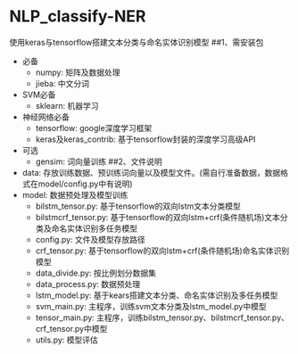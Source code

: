 # NLP_classify-NER
使用keras与tensorflow搭建文本分类与命名实体识别模型
##1、需安装包
* 必备
	*  numpy:  矩阵及数据处理
	* jieba: 中文分词
* SVM必备
	* sklearn: 机器学习
* 神经网络必备
	* tensorflow: google深度学习框架
	* keras及keras_contrib: 基于tensorflow封装的深度学习高级API
* 可选
	* gensim: 词向量训练
##2、文件说明
* data: 存放训练数据、预训练词向量以及模型文件。(需自行准备数据，数据格式在model/config.py中有说明)
* model: 数据预处理及模型训练
	* bilstm_tensor.py: 基于tensorflow的双向lstm文本分类模型
	* bilstmcrf_tensor.py: 基于tensorflow的双向lstm+crf(条件随机场)文本分类及命名实体识别多任务模型
	* config.py: 文件及模型存放路径
	* crf_tensor.py: 基于tensorflow的双向lstm+crf(条件随机场)命名实体识别模型
	* data_divide.py: 按比例划分数据集
	* data_process.py: 数据预处理
	* lstm_model.py: 基于kears搭建文本分类、命名实体识别及多任务模型
	* svm_main.py: 主程序，训练svm文本分类及lstm_model.py中模型
	* tensor_main.py: 主程序，训练bilstm_tensor.py、bilstmcrf_tensor.py、crf_tensor.py中模型
	* utils.py: 模型评估
